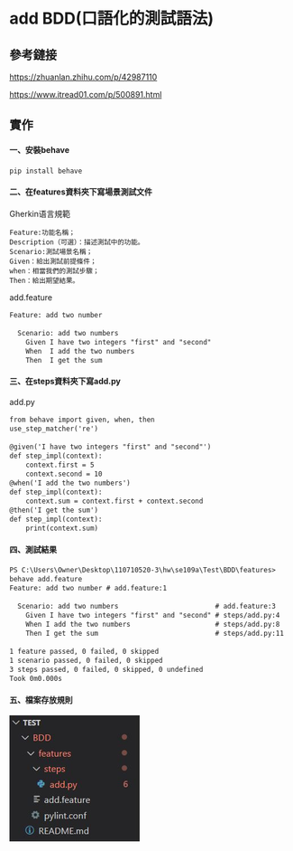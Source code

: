 # add BDD(口語化的測試語法)

## 參考鏈接
https://zhuanlan.zhihu.com/p/42987110

https://www.itread01.com/p/500891.html

## 實作

#### 一、安裝behave
```
pip install behave
```
#### 二、在features資料夾下寫場景測試文件
Gherkin语言規範
```
Feature:功能名稱；
Description（可選）：描述測試中的功能。
Scenario:測試場景名稱；
Given：給出測試前提條件；
when：相當我們的測試步驟；
Then：給出期望結果。
```
add.feature
```
Feature: add two number

  Scenario: add two numbers
    Given I have two integers "first" and "second"
    When  I add the two numbers
    Then  I get the sum
```
#### 三、在steps資料夾下寫add.py
add.py
```
from behave import given, when, then
use_step_matcher('re')

@given('I have two integers "first" and "second"')
def step_impl(context):
    context.first = 5
    context.second = 10
@when('I add the two numbers')
def step_impl(context):
    context.sum = context.first + context.second
@then('I get the sum')
def step_impl(context):
    print(context.sum)
```
#### 四、測試結果
```
PS C:\Users\Owner\Desktop\110710520-3\hw\se109a\Test\BDD\features> behave add.feature
Feature: add two number # add.feature:1

  Scenario: add two numbers                        # add.feature:3  
    Given I have two integers "first" and "second" # steps/add.py:4 
    When I add the two numbers                     # steps/add.py:8 
    Then I get the sum                             # steps/add.py:11

1 feature passed, 0 failed, 0 skipped
1 scenario passed, 0 failed, 0 skipped
3 steps passed, 0 failed, 0 skipped, 0 undefined
Took 0m0.000s
```
#### 五、檔案存放規則
<img src='https://github.com/syuan0327/se109a/blob/master/Test/BDD/pic.JPG'>
